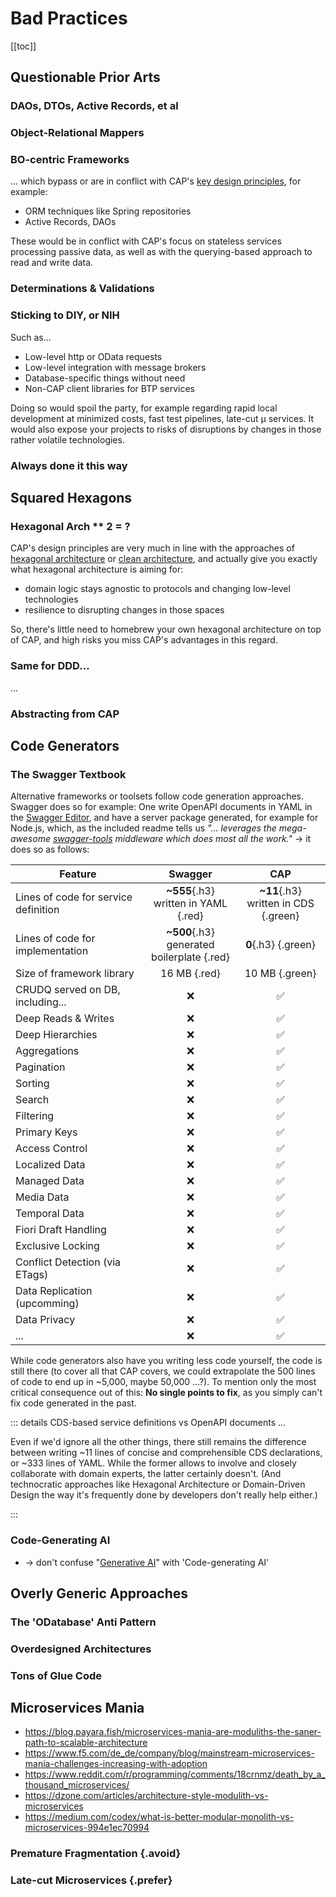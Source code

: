 # Bad Practices

[[toc]]



## Questionable Prior Arts

### DAOs, DTOs, Active Records, et al

### Object-Relational Mappers

### BO-centric Frameworks

... which bypass or are in conflict with CAP's [key design principles](), for example:

- ORM techniques like Spring repositories
- Active Records, DAOs

These would be in conflict with CAP's focus on stateless services processing passive data, as well as with the querying-based approach to read and write data.

### Determinations & Validations

### Sticking to DIY, or NIH

Such as...

- Low-level http or OData requests
- Low-level integration with message brokers
- Database-specific things without need
- Non-CAP client libraries for BTP services

Doing so would spoil the party, for example regarding rapid local development at minimized costs, fast test pipelines, late-cut µ services.
It would also expose your projects to risks of disruptions by changes in those rather volatile technologies.

### Always done it this way

## Squared Hexagons

### Hexagonal Arch ** 2 = ?

CAP's design principles are very much in line with the approaches of [hexagonal architecture](https://en.wikipedia.org/wiki/Hexagonal_architecture) or [clean architecture](https://blog.cleancoder.com/uncle-bob/2012/08/13/the-clean-architecture.html), and actually give you exactly what hexagonal architecture is aiming for:

- domain logic stays agnostic to protocols and changing low-level technologies
- resilience to disrupting changes in those spaces

So, there's little need to homebrew your own hexagonal architecture on top of CAP, and high risks you miss CAP's advantages in this regard.

### Same for DDD...

...

### Abstracting from CAP



## Code Generators

### The Swagger Textbook

Alternative frameworks or toolsets follow code generation approaches. Swagger does so for example: One write OpenAPI documents in YAML in the [Swagger Editor](https://editor.swagger.io), and have a server package generated, for example for Node.js, which, as the included readme tells us *"... leverages the mega-awesome [swagger-tools](https://github.com/apigee-127/swagger-tools) middleware which does most all the work."* → it does so as follows:

<span class="centered">

| Feature                              |                       Swagger                        |                    CAP                    |
|--------------------------------------|:----------------------------------------------------:|:-----------------------------------------:|
| Lines of code for service definition |      **~555**{.h3} <br/>written in YAML {.red}       | **~11**{.h3} <br/>written in CDS {.green} |
| Lines of code for implementation     | **~500**{.h3} <br/>generated <br/>boilerplate {.red} |            **0**{.h3} {.green}            |
| Size of framework library            |                     16 MB {.red}                     |              10 MB {.green}               |
| CRUDQ served on DB, including...     |                          ❌                           |                     ✅                     |
| Deep Reads & Writes                  |                          ❌                           |                     ✅                     |
| Deep Hierarchies                     |                          ❌                           |                     ✅                     |
| Aggregations                         |                          ❌                           |                     ✅                     |
| Pagination                           |                          ❌                           |                     ✅                     |
| Sorting                              |                          ❌                           |                     ✅                     |
| Search                               |                          ❌                           |                     ✅                     |
| Filtering                            |                          ❌                           |                     ✅                     |
| Primary Keys                         |                          ❌                           |                     ✅                     |
| Access Control                       |                          ❌                           |                     ✅                     |
| Localized Data                       |                          ❌                           |                     ✅                     |
| Managed Data                         |                          ❌                           |                     ✅                     |
| Media Data                           |                          ❌                           |                     ✅                     |
| Temporal Data                        |                          ❌                           |                     ✅                     |
| Fiori Draft Handling                 |                          ❌                           |                     ✅                     |
| Exclusive Locking                    |                          ❌                           |                     ✅                     |
| Conflict Detection (via ETags)       |                          ❌                           |                     ✅                     |
| Data Replication (upcomming)         |                          ❌                           |                     ✅                     |
| Data Privacy                         |                          ❌                           |                     ✅                     |
| ...                                  |                          ❌                           |                     ✅                     |

</span>

While code generators also have you writing less code yourself, the code is still there (to cover all that CAP covers, we could extrapolate the 500 lines of code to end up in ~5,000, maybe 50,000 ...?). To mention only the most critical consequence out of this: **No single points to fix**, as you simply can't fix code generated in the past.

::: details CDS-based service definitions vs OpenAPI documents ...

Even if we'd ignore all the other things, there still remains the difference between writing ~11 lines of concise and comprehensible CDS declarations, or ~333 lines of YAML. While the former allows to involve and closely collaborate with domain experts, the latter certainly doesn't. (And technocratic approaches like Hexagonal Architecture or Domain-Driven Design the way it's frequently done by developers don't really help either.)

:::

### Code-Generating AI

- → don't confuse "[Generative AI](https://en.wikipedia.org/wiki/Generative_artificial_intelligence)" with 'Code-generating AI'

## Overly Generic Approaches

### The 'ODatabase' Anti Pattern

### Overdesigned Architectures

### Tons of Glue Code



## Microservices Mania

- https://blog.payara.fish/microservices-mania-are-moduliths-the-saner-path-to-scalable-architecture
- https://www.f5.com/de_de/company/blog/mainstream-microservices-mania-challenges-increasing-with-adoption
- https://www.reddit.com/r/programming/comments/18crnmz/death_by_a_thousand_microservices/
- https://dzone.com/articles/architecture-style-modulith-vs-microservices
- https://medium.com/codex/what-is-better-modular-monolith-vs-microservices-994e1ec70994

### Premature Fragmentation {.avoid}

### Late-cut Microservices {.prefer}
